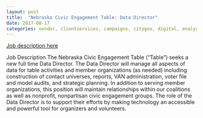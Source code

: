 ```yaml
---
layout: post
title:  "Nebraska Civic Engagement Table: Data Director"
date: 2017-08-17
categories: vendor, clientservices, campaigns, citygov, digital, analyst, nonprofit, datamanagement
---
```


[Job description here](http://www.statevoices.org/wp-content/uploads/2016/07/DataDirectorJobAnnouncement.docx-2.pdf)

Job Description
The Nebraska Civic Engagement Table (“Table”) seeks a new full time Data Director.
The Data Director will manage all aspects of data for table activities and member
organizations (as needed) including construction of contact universes, reports, VAN
administration, voter file and model audits, and strategic planning. In addition to serving
member organizations, this position will maintain relationships within our coalitions as
well as non­profit, non­partisan civic engagement groups. The role of the Data Director
is to support their efforts by making technology an accessible and powerful tool for
organizers and volunteers.

